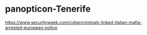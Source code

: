 # panopticon-Tenerife

https://www.securityweek.com/cybercriminals-linked-italian-mafia-arrested-european-police
